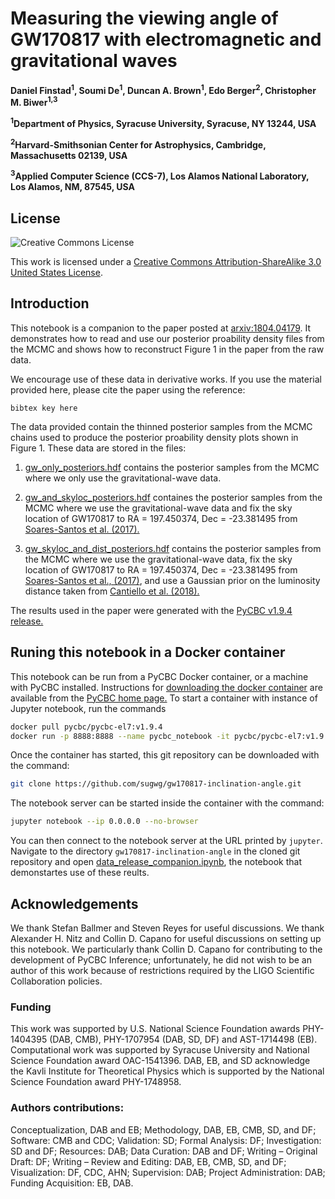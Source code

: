 # Measuring the viewing angle of GW170817 with electromagnetic and gravitational waves

**Daniel Finstad<sup>1</sup>, Soumi De<sup>1</sup>, Duncan A. Brown<sup>1</sup>, Edo Berger<sup>2</sup>, Christopher M. Biwer<sup>1,3</sup>**

**<sup>1</sup>Department of Physics, Syracuse University, Syracuse, NY 13244, USA**

**<sup>2</sup>Harvard-Smithsonian Center for Astrophysics, Cambridge, Massachusetts 02139, USA**

**<sup>3</sup>Applied Computer Science (CCS-7), Los Alamos National Laboratory, Los Alamos, NM, 87545, USA**

## License

![Creative Commons License](https://i.creativecommons.org/l/by-sa/3.0/us/88x31.png "Creative Commons License")

This work is licensed under a [Creative Commons Attribution-ShareAlike 3.0 United States License](http://creativecommons.org/licenses/by-sa/3.0/us/).

## Introduction

This notebook is a companion to the paper posted at [arxiv:1804.04179](https://arxiv.org/abs/1804.04179). It demonstrates how to read and use our posterior proability density files from the MCMC and shows how to reconstruct Figure 1 in the paper from the raw data.

We encourage use of these data in derivative works. If you use the material provided here, please cite the paper using the reference:
```
bibtex key here
```

The data provided contain the thinned posterior samples from the MCMC chains used to produce the posterior proability density plots shown in Figure 1. These data are stored in the files:

 1. [gw_only_posteriors.hdf](https://github.com/sugwg/gw170817-inclination-angle/blob/master/gw_only_posteriors.hdf)  contains the posterior samples from the MCMC where we only use the gravitational-wave data.
 2. [gw_and_skyloc_posteriors.hdf](https://github.com/sugwg/gw170817-inclination-angle/blob/master/gw_and_skyloc_posteriors.hdf) containes the posterior samples from the MCMC where we use the gravitational-wave data and fix the sky location of GW170817 to RA = 197.450374, Dec = -23.381495 from [Soares-Santos et al. (2017).](http://iopscience.iop.org/article/10.3847/2041-8213/aa9059/meta)

 3. [gw_skyloc_and_dist_posteriors.hdf](https://github.com/sugwg/gw170817-inclination-angle/blob/master/gw_skyloc_and_dist_posteriors.hdf) contains the posterior samples from the MCMC where we use the gravitational-wave data, fix the sky location of GW170817 to RA = 197.450374, Dec = -23.381495 from [Soares-Santos et al., (2017)](http://iopscience.iop.org/article/10.3847/2041-8213/aa9059/meta), and use a Gaussian prior on the luminosity distance taken from [Cantiello et al. (2018).](http://iopscience.iop.org/article/10.3847/2041-8213/aaad64/meta)

The results used in the paper were generated with the [PyCBC v1.9.4 release.](https://github.com/gwastro/pycbc/releases/tag/v1.9.4)

## Runing this notebook in a Docker container

This notebook can be run from a PyCBC Docker container, or a machine with PyCBC installed. Instructions for [downloading the docker container](http://gwastro.github.io/pycbc/latest/html/docker.html) are available from the [PyCBC home page.](https://pycbc.org/) To start a container with instance of Jupyter notebook, run the commands
```sh
docker pull pycbc/pycbc-el7:v1.9.4
docker run -p 8888:8888 --name pycbc_notebook -it pycbc/pycbc-el7:v1.9.4 /bin/bash -l
```
Once the container has started, this git repository can be downloaded with the command:
```sh
git clone https://github.com/sugwg/gw170817-inclination-angle.git
```
The notebook server can be started inside the container with the command:
```sh
jupyter notebook --ip 0.0.0.0 --no-browser
```
You can then connect to the notebook server at the URL printed by ``jupyter``. Navigate to the directory `gw170817-inclination-angle` in the cloned git repository and open [data_release_companion.ipynb](https://github.com/sugwg/gw170817-inclination-angle/blob/master/data_release_companion.ipynb), the notebook that demonstartes use of these reults.

## Acknowledgements

We thank Stefan Ballmer and Steven Reyes for useful discussions. We thank Alexander H. Nitz and Collin D. Capano for useful discussions on setting up this notebook.
We particularly thank Collin D. Capano for contributing to the development of PyCBC Inference; unfortunately, he did not wish to be an author of this work because of restrictions required by the LIGO Scientific Collaboration policies. 

### Funding

This work was supported by U.S. National Science Foundation awards PHY-1404395 (DAB, CMB), PHY-1707954 (DAB, SD, DF) and AST-1714498 (EB). Computational work was supported by Syracuse University and National Science Foundation award OAC-1541396. DAB, EB, and SD acknowledge the Kavli Institute for Theoretical Physics which is supported by the National Science Foundation award PHY-1748958. 

### Authors contributions:
Conceptualization, DAB and EB; Methodology, DAB, EB, CMB, SD, and DF; Software: CMB and CDC; Validation: SD; Formal Analysis: DF; Investigation: SD and DF; Resources: DAB; Data Curation: DAB and DF; Writing – Original Draft: DF; Writing – Review and Editing: DAB, EB, CMB, SD, and DF; Visualization: DF, CDC, AHN; Supervision: DAB; Project Administration: DAB; Funding Acquisition: EB, DAB.



